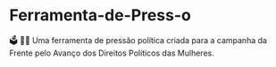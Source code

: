 # Ferramenta-de-Press-o
🗳️ 🙅‍♀️ Uma ferramenta de pressão política criada para a campanha da Frente pelo Avanço dos Direitos Políticos das Mulheres.
